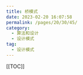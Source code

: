 ```yaml
---
title: 桥模式
date: 2023-02-20 16:07:58
permalink: /pages/20/30/45/
category: 
  - 算法和设计
  - 设计模式
tag: 
  - 设计模式
---
```


<!-- more -->
[[TOC]]
